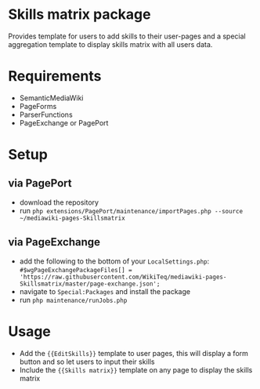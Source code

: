 # Skills matrix package

Provides template for users to add skills to their user-pages and a special aggregation
template to display skills matrix with all users data.

# Requirements

* SemanticMediaWiki
* PageForms
* ParserFunctions
* PageExchange or PagePort

# Setup

## via PagePort 

* download the repository
* run `php extensions/PagePort/maintenance/importPages.php --source ~/mediawiki-pages-Skillsmatrix`

## via PageExchange

* add the following to the bottom of your `LocalSettings.php`: `#$wgPageExchangePackageFiles[] = 'https://raw.githubusercontent.com/WikiTeq/mediawiki-pages-Skillsmatrix/master/page-exchange.json';`
* navigate to `Special:Packages` and install the package
* run `php maintenance/runJobs.php`

# Usage

* Add the `{{EditSkills}}` template to user pages, this will display a form button and so let users to input their skills
* Include the `{{Skills matrix}}` template on any page to display the skills matrix
